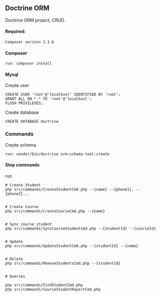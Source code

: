 ## Doctrine ORM

Doctrine ORM project, CRUD.

#### Required:
```
Composer version 2.1.6
```

#### Composer

``` 
run: composer install
```

#### Mysql

Create user

```
CREATE USER 'root'@'localhost' IDENTIFIED BY 'root';
GRANT ALL ON *.* TO 'root'@'localhost';
FLUSH PRIVILEGES;
```

Create database

```
CREATE DATABASE doctrine
```

### Commands

Create schema
```
run: vendor/bin/doctrine orm:schema-tool:create
```

#### Step commands

run
```
# Create Student
php src/commands/CreateStudentCmd.php --{name} --{phone1}, --{phone2}...


# Create Course
php src/commands/CreateCourseCmd.php --{name}


# Sync course_student
php src/commands/SyncCourseStudentCmd.php --{studentId} --{courseId}


# Update
php src/commands/UpdateStudentCmd.php --{studentId} --{name}


# Delete
php src/commands/RemoveStudentsCmd.php --{studentId}


# Queries

php src/commands/FindStudentCmd.php
php src/commands/CourseStudentReportCmd.php
```
